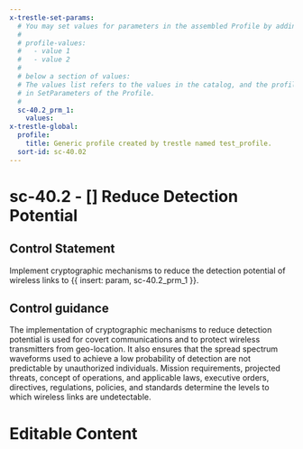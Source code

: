 ```yaml
---
x-trestle-set-params:
  # You may set values for parameters in the assembled Profile by adding
  #
  # profile-values:
  #   - value 1
  #   - value 2
  #
  # below a section of values:
  # The values list refers to the values in the catalog, and the profile-values represent values
  # in SetParameters of the Profile.
  #
  sc-40.2_prm_1:
    values:
x-trestle-global:
  profile:
    title: Generic profile created by trestle named test_profile.
  sort-id: sc-40.02
---
```


# sc-40.2 - \[\] Reduce Detection Potential

## Control Statement

Implement cryptographic mechanisms to reduce the detection potential of wireless links to {{ insert: param, sc-40.2_prm_1 }}.

## Control guidance

The implementation of cryptographic mechanisms to reduce detection potential is used for covert communications and to protect wireless transmitters from geo-location. It also ensures that the spread spectrum waveforms used to achieve a low probability of detection are not predictable by unauthorized individuals. Mission requirements, projected threats, concept of operations, and applicable laws, executive orders, directives, regulations, policies, and standards determine the levels to which wireless links are undetectable.

# Editable Content

<!-- Make additions and edits below -->
<!-- The above represents the contents of the control as received by the profile, prior to additions. -->
<!-- If the profile makes additions to the control, they will appear below. -->
<!-- The above markdown may not be edited but you may edit the content below, and/or introduce new additions to be made by the profile. -->
<!-- If there is a yaml header at the top, parameter values may be edited. Use --set-parameters to incorporate the changes during assembly. -->
<!-- The content here will then replace what is in the profile for this control, after running profile-assemble. -->
<!-- The current profile has no added parts for this control, but you may add new ones here. -->
<!-- Each addition must have a heading either of the form ## Control my_addition_name -->
<!-- or ## Part a. (where the a. refers to one of the control statement labels.) -->
<!-- "## Control" parts are new parts added after the statement part. -->
<!-- "## Part" parts are new parts added into the top-level statement part with that label. -->
<!-- Subparts may be added with nested hash levels of the form ### My Subpart Name -->
<!-- underneath the parent ## Control or ## Part being added -->
<!-- See https://ibm.github.io/compliance-trestle/tutorials/ssp_profile_catalog_authoring/ssp_profile_catalog_authoring for guidance. -->
